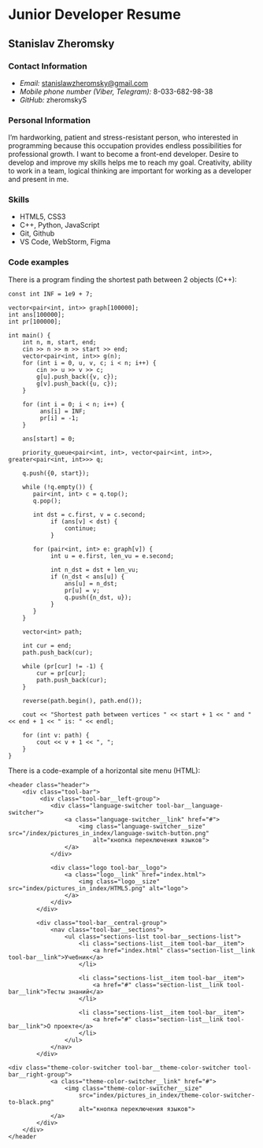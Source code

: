 # Junior Developer Resume

## Stanislav Zheromsky

### Contact Information

- _Email:_ stanislawzheromsky@gmail.com
- _Mobile phone number (Viber, Telegram):_ 8-033-682-98-38
- _GitHub:_ zheromskyS

### Personal Information

I’m hardworking, patient and stress-resistant person, who interested in programming because this occupation provides endless possibilities for professional growth.
I want to become a front-end developer. Desire to develop and improve my skills helps me to reach my goal. Сreativity, ability to work in a team, logical thinking are important for working as a developer and present in me.

### Skills

- HTML5, CSS3
- C++, Python, JavaScript
- Git, Github
- VS Code, WebStorm, Figma

### Code examples

There is a program finding the shortest path between 2 objects (C++):

```
const int INF = 1e9 + 7;

vector<pair<int, int>> graph[100000];
int ans[100000];
int pr[100000];

int main() {
    int n, m, start, end;
    cin >> n >> m >> start >> end;
    vector<pair<int, int>> g(n);
    for (int i = 0, u, v, c; i < n; i++) {
        cin >> u >> v >> c;
        g[u].push_back({v, c});
        g[v].push_back({u, c});
    }

    for (int i = 0; i < n; i++) {
         ans[i] = INF;
         pr[i] = -1;
    }

    ans[start] = 0;

    priority_queue<pair<int, int>, vector<pair<int, int>>, greater<pair<int, int>>> q;

    q.push({0, start});

    while (!q.empty()) {
       pair<int, int> c = q.top();
       q.pop();

       int dst = c.first, v = c.second;
            if (ans[v] < dst) {
                continue;
            }

       for (pair<int, int> e: graph[v]) {
            int u = e.first, len_vu = e.second;

            int n_dst = dst + len_vu;
            if (n_dst < ans[u]) {
                ans[u] = n_dst;
                pr[u] = v;
                q.push({n_dst, u});
            }
       }
    }

    vector<int> path;

    int cur = end;
    path.push_back(cur);

    while (pr[cur] != -1) {
        cur = pr[cur];
        path.push_back(cur);
    }

    reverse(path.begin(), path.end());

    cout << "Shortest path between vertices " << start + 1 << " and " << end + 1 << " is: " << endl;

    for (int v: path) {
        cout << v + 1 << ", ";
    }
}
```

There is a code-example оf a horizontal site menu (HTML):

```
<header class="header">
    <div class="tool-bar">
         <div class="tool-bar__left-group">
            <div class="language-switcher tool-bar__language-switcher">
                <a class="language-switcher__link" href="#">
                    <img class="language-switcher__size" src="/index/pictures_in_index/language-switch-button.png"
                        alt="кнопка переключения языков">
                </a>
            </div>

            <div class="logo tool-bar__logo">
                <a class="logo__link" href="index.html">
                    <img class="logo__size" src="index/pictures_in_index/HTML5.png" alt="logo">
                </a>
            </div>
        </div>

        <div class="tool-bar__central-group">
            <nav class="tool-bar__sections">
                <ul class="sections-list tool-bar__sections-list">
                    <li class="sections-list__item tool-bar__item">
                        <a href="index.html" class="section-list__link tool-bar__link">Учебник</a>
                    </li>

                    <li class="sections-list__item tool-bar__item">
                        <a href="#" class="section-list__link tool-bar__link">Тесты знаний</a>
                    </li>

                    <li class="sections-list__item tool-bar__item">
                        <a href="#" class="section-list__link tool-bar__link">О проекте</a>
                    </li>
                </ul>
            </nav>
        </div>

<div class="theme-color-switcher tool-bar__theme-color-switcher tool-bar__right-group">
            <a class="theme-color-switcher__link" href="#">
                <img class="theme-color-switcher__size"
                    src="index/pictures_in_index/theme-color-switcher-to-black.png"
                    alt="кнопка переключения языков">
            </a>
        </div>
    </div>
</header
```

